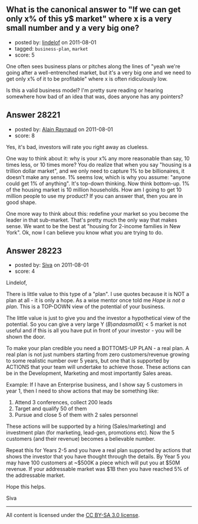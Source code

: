 ## What is the canonical answer to "If we can get only x% of this y$ market" where x is a very small number and y a very big one?

- posted by: [lindelof](https://stackexchange.com/users/-1/7010-lindelof) on 2011-08-01
- tagged: `business-plan`, `market`
- score: 5

One often sees business plans or pitches along the lines of "yeah we're going after a well-entrenched market, but it's a very big one and we need to get only x% of it to be profitable" where x is often ridiculously low.

Is this a valid business model? I'm pretty sure reading or hearing somewhere how bad of an idea that was, does anyone has any pointers?


## Answer 28221

- posted by: [Alain Raynaud](https://stackexchange.com/users/-1/502-alain-raynaud) on 2011-08-01
- score: 8

Yes, it's bad, investors will rate you right away as clueless.

One way to think about it: why is your x% any more reasonable than say, 10 times less, or 10 times more? You do realize that when you say "housing is a trillion dollar market", and we only need to capture 1% to be billionaires, it doesn't make any sense. 1% seems low, which is why you assume: "anyone could get 1% of anything". It's top-down thinking. Now think bottom-up. 1% of the housing market is 10 million households. How am I going to get 10 million people to use my product? If you can answer that, then you are in good shape.

One more way to think about this: redefine your market so you become the leader in that sub-market. That's pretty much the only way that makes sense. We want to be the best at "housing for 2-income families in New York". Ok, now I can believe you know what you are trying to do.


## Answer 28223

- posted by: [Siva](https://stackexchange.com/users/-1/12039-siva) on 2011-08-01
- score: 4

Lindelof,

There is little value to this type of a "plan". I use quotes because it is NOT a plan at all - it is only a hope. As a wise mentor once told me *Hope is not a plan*. This is a TOP-DOWN view of the potential of your business.

The little value is just to give you and the investor a hypothetical view of the potential. So you can give a very large Y ($B) and a small X (<5%) say that there is a huge potential. Remember that if you show something like 20+% in 3 years, then your investor will ask you to hand over whatever you have been smoking :) and you will lose credibility. So... this X% of Y$ market is not useful and if this is all you have put in front of your investor - you will be shown the door. 

To make your plan credible you need a BOTTOMS-UP PLAN - a real plan.
A real plan is not just numbers starting from zero customers/revenue growing to some realistic number over 5 years, but one that is supported by ACTIONS that your team will undertake to achieve those. These actions can be in the Development, Marketing and most importantly Sales areas.

Example: If I have an Enterprise business, and I show say 5 customers in year 1, then I need to show actions that may be something like:

 1. Attend 3 conferences, collect 200 leads
 2. Target and qualify 50 of them
 3. Pursue and close 5 of them with 2 sales personnel

These actions will be supported by a hiring (Sales/marketing) and investment plan (for marketing, lead-gen, promotions etc). Now the 5 customers (and their revenue) becomes a believable number.

Repeat this for Years 2-5 and you have a real plan supported by actions that shows the investor that you have thought through the details. By Year 5 you may have 100 customers at ~$500K a piece which will put you at $50M revenue. If your addressable market was $1B then you have reached 5% of the addressable market.

Hope this helps.

Siva




---

All content is licensed under the [CC BY-SA 3.0 license](https://creativecommons.org/licenses/by-sa/3.0/).
